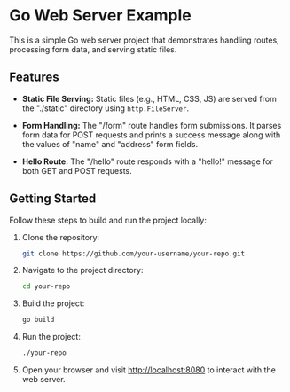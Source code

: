 # Go Web Server Example

This is a simple Go web server project that demonstrates handling routes, processing form data, and serving static files.

## Features

- **Static File Serving:** Static files (e.g., HTML, CSS, JS) are served from the "./static" directory using `http.FileServer`.

- **Form Handling:** The "/form" route handles form submissions. It parses form data for POST requests and prints a success message along with the values of "name" and "address" form fields.

- **Hello Route:** The "/hello" route responds with a "hello!" message for both GET and POST requests.
## Getting Started

Follow these steps to build and run the project locally:

1. Clone the repository:

    ```bash
    git clone https://github.com/your-username/your-repo.git
    ```

2. Navigate to the project directory:

    ```bash
    cd your-repo
    ```

3. Build the project:

    ```bash
    go build
    ```

4. Run the project:

    ```bash
    ./your-repo
    ```

5. Open your browser and visit [http://localhost:8080](http://localhost:8080) to interact with the web server.

